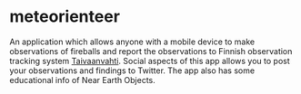 meteorienteer
=============

An application which allows anyone with a mobile device to make observations of fireballs and report the observations to Finnish observation tracking system [Taivaanvahti](http://www.taivaanvahti.fi/). Social aspects of this app allows you to post your observations and findings to Twitter. The app also has some educational info of Near Earth Objects.
